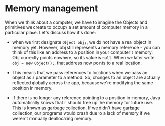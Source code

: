 # Memory management

When we think about a computer, we have to imagine the Objects and primitives we create to occupy a set amount of computer memory in a particular place. Let's discuss how it's done:

- when we first designate `Object obj;`, we do not have a real object in memory yet. However, obj still represents a memory reference - you can think of this like an address to a position in your computer's memory. Obj currently points nowhere, so its value is `null`. When we later write `obj = new Object();`, that address now points to a real location.

- This means that we pass references to locations when we pass an object as a parameter to a method. So, changes to an object are actually reflected globally across the app, because we're modifying the same position in memory.

- If there is no longer any reference pointing to a position in memory, Java automatically knows that it should free up the memory for future use. This is known as garbage collection. If we didn't have garbage collection, our programs would crash due to a lack of memory if we weren't manually deallocating memory.